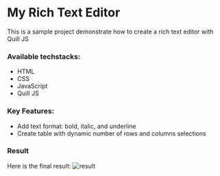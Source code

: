 # My Rich Text Editor

This is a sample project demonstrate how to create a rich text editor with Quill JS

### Available techstacks:
- HTML
- CSS
- JavaScript
- Quill JS

### Key Features:
- Add text format: bold, italic, and underline
- Create table with dynamic number of rows and columns selections

### Result
Here is the final result:
![result](https://github.com/user-attachments/assets/c68b34cb-8c82-4043-98a6-68d3580b794d)
